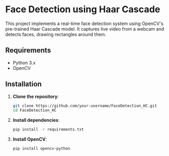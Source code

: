 # Face Detection using Haar Cascade

This project implements a real-time face detection system using OpenCV's pre-trained Haar Cascade model. It captures live video from a webcam and detects faces, drawing rectangles around them.


## Requirements

- Python 3.x
- OpenCV

## Installation

1. **Clone the repository**:
   ```bash
   git clone https://github.com/your-username/FaceDetection_HC.git
   cd FaceDetection_HC

2. **Install dependencies**:
   ```bash
   pip install -r requirements.txt

3. **Install OpenCV**:
   ```bash
   pip install opencv-python

